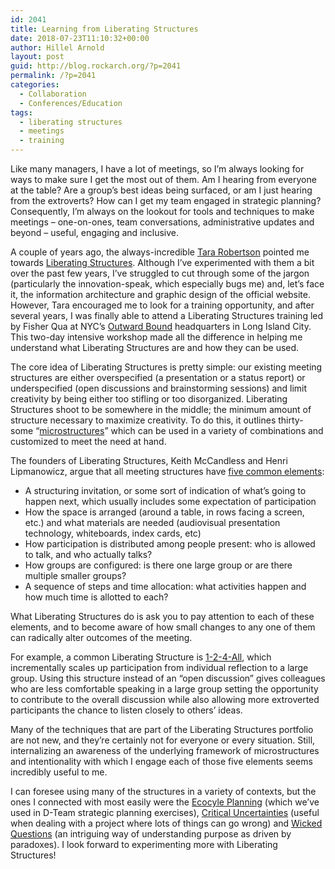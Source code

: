 ```yaml
---
id: 2041
title: Learning from Liberating Structures
date: 2018-07-23T11:10:32+00:00
author: Hillel Arnold
layout: post
guid: http://blog.rockarch.org/?p=2041
permalink: /?p=2041
categories:
  - Collaboration
  - Conferences/Education
tags:
  - liberating structures
  - meetings
  - training
---
```

Like many managers, I have a lot of meetings, so I’m always looking for ways to make sure I get the most out of them. Am I hearing from everyone at the table? Are a group’s best ideas being surfaced, or am I just hearing from the extroverts? How can I get my team engaged in strategic planning? Consequently, I’m always on the lookout for tools and techniques to make meetings &#8211; one-on-ones, team conversations, administrative updates and beyond &#8211; useful, engaging and inclusive.

A couple of years ago, the always-incredible [Tara Robertson](http://tararobertson.ca/) pointed me towards [Liberating Structures](http://www.liberatingstructures.com/). Although I’ve experimented with them a bit over the past few years, I’ve struggled to cut through some of the jargon (particularly the innovation-speak, which especially bugs me) and, let’s face it, the information architecture and graphic design of the official website. However, Tara encouraged me to look for a training opportunity, and after several years, I was finally able to attend a Liberating Structures training led by Fisher Qua at NYC’s [Outward Bound](https://www.outwardbound.org/) headquarters in Long Island City. This two-day intensive workshop made all the difference in helping me understand what Liberating Structures are and how they can be used.<!--more-->

The core idea of Liberating Structures is pretty simple: our existing meeting structures are either overspecified (a presentation or a status report) or underspecified (open discussions and brainstorming sessions) and limit creativity by being either too stifling or too disorganized. Liberating Structures shoot to be somewhere in the middle; the minimum amount of structure necessary to maximize creativity. To do this, it outlines thirty-some “[microstructures](http://www.liberatingstructures.com/ls-menu/)” which can be used in a variety of combinations and customized to meet the need at hand.

The founders of Liberating Structures, Keith McCandless and Henri Lipmanowicz, argue that all meeting structures have [five common elements](http://www.liberatingstructures.com/design-elements/):

  * A structuring invitation, or some sort of indication of what’s going to happen next, which usually includes some expectation of participation
  * How the space is arranged (around a table, in rows facing a screen, etc.) and what materials are needed (audiovisual presentation technology, whiteboards, index cards, etc)
  * How participation is distributed among people present: who is allowed to talk, and who actually talks?
  * How groups are configured: is there one large group or are there multiple smaller groups?
  * A sequence of steps and time allocation: what activities happen and how much time is allotted to each?

What Liberating Structures do is ask you to pay attention to each of these elements, and to become aware of how small changes to any one of them can radically alter outcomes of the meeting.

For example, a common Liberating Structure is [1-2-4-All](http://www.liberatingstructures.com/1-1-2-4-all/), which incrementally scales up participation from individual reflection to a large group. Using this structure instead of an “open discussion” gives colleagues who are less comfortable speaking in a large group setting the opportunity to contribute to the overall discussion while also allowing more extroverted participants the chance to listen closely to others’ ideas.

Many of the techniques that are part of the Liberating Structures portfolio are not new, and they’re certainly not for everyone or every situation. Still, internalizing an awareness of the underlying framework of microstructures and intentionality with which I engage each of those five elements seems incredibly useful to me.

I can foresee using many of the structures in a variety of contexts, but the ones I connected with most easily were the [Ecocyle Planning](http://www.liberatingstructures.com/31-ecocycle-planning/) (which we’ve used in D-Team strategic planning exercises), [Critical Uncertainties](http://www.liberatingstructures.com/30-critical-uncertainties/) (useful when dealing with a project where lots of things can go wrong) and [Wicked Questions](http://www.liberatingstructures.com/4-wicked-questions/) (an intriguing way of understanding purpose as driven by paradoxes). I look forward to experimenting more with Liberating Structures!